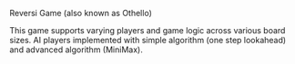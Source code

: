 Reversi Game (also known as Othello)

This game supports varying players and game logic across various board sizes. 
AI players implemented with simple algorithm (one step lookahead) and advanced algorithm (MiniMax).
